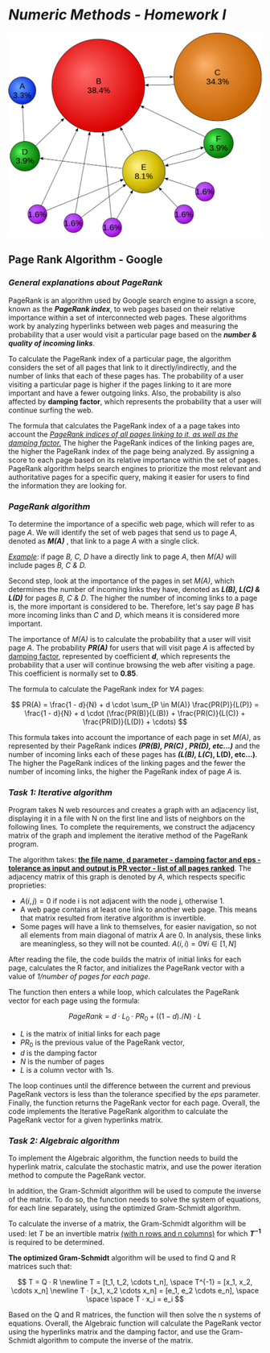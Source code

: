 # *Numeric Methods - Homework I*

<img src="/images/Rank.png " alt="Alt text" title="Optional title" width="1080px">

## **Page Rank Algorithm - Google**

### ***General explanations about PageRank***

PageRank is an algorithm used by Google search engine to assign a score, known as the ***PageRank index***, to web pages based on their relative importance within a set of interconnected web pages. These algorithms work by analyzing hyperlinks between web pages and measuring the probability that a user would visit a particular page based on the ***number & quality of incoming links***. 

To calculate the PageRank index of a particular page, the algorithm considers the set of all pages that link to it directly/indirectly, and the number of links that each of these pages has. The probability of a user visiting a particular page is higher if the pages linking to it are more important and have a fewer outgoing links. Also, the probability is also affected by **damping factor**, which represents the probability that a user will continue surfing the web.

The formula that calculates the PageRank index of a a page takes into account the <ins>*PageRank indices of all pages linking to it, as well as the damping factor.*</ins> The higher the PageRank indices of the linking pages are, the higher the PageRank index of the page being analyzed. By assigning a score to each page based on its relative importance within the set of pages. PageRank algorithm helps search engines to prioritize the most relevant and authoritative pages for a specific query, making it easier for users to find the information they are looking for.

### ***PageRank algorithm***

To determine the importance of a specific web page, which will refer to as page *A*. We will identify the set of web pages that send us to page *A*, denoted as ***M(A)*** , that link to a page *A* with a single click. 

<ins>*Example*</ins>: if page *B, C, D* have a directly link to page *A*, then *M(A)* will include pages *B, C & D.*

Second step, look at the importance of the pages in set *M(A)*, which determines the number of incoming links they have, denoted as ***L(B), L\(C\) & L(D)*** for pages *B, C & D*. The higher the number of incoming links to a page is, the more important is considered to be. Therefore, let's say page *B* has more incoming links than *C* and *D*, which means it is considered more important.

The importance of *M(A)* is to calculate the probability that a user will visit page *A*. The probability ***PR(A)*** for users that will visit page *A* is affected by <ins>damping factor</ins>, represented by coefficient ***d***, which represents the probability that a user will continue browsing the web after visiting a page. This coefficient is normally set to **0.85**.

The formula to calculate the PageRank index for $\forall A$ pages: 

$$ PR(A) = \frac{1 - d}{N} + d \cdot \sum_{P \in M(A)} \frac{PR(P)}{L(P)} =
\frac{1 - d}{N} + d \cdot (\frac{PR(B)}{L(B)} + \frac{PR(C)}{L(C)} + \frac{PR(D)}{L(D)} + \cdots) $$

This formula takes into account the importance of each page in set *M(A)*, as represented by their PageRank indices ****(PR(B), PR(C*\) , PR(D), etc...)*** and the number of incoming links each of these pages has ***(L(B), L(C*\), L(D), etc...)**. The higher the PageRank indices of the linking pages and the fewer the number of incoming links, the higher the PageRank index of page *A* is.

### ***Task 1: Iterative algorithm***

Program takes N web resources and creates a graph with an adjacency list, displaying it in a file with N on the first line and lists of neighbors on the following lines. To complete the requirements, we construct the adjacency matrix of the graph and implement the iterative method of the PageRank program. 

The algorithm takes: <ins>**the file name, d parameter - damping factor and eps - tolerance as input and output is PR vector - list of all pages ranked**</ins>. The adjacency matrix of this graph is denoted by *A*, which respects specific proprieties: 

 - $A(i,j) = 0$ if node i is not adjacent with the node j, otherwise 1.
 - A web page contains at least one link to another web page. This means that matrix resulted from iterative algorithm is invertible.
 - Some pages will have a link to themselves, for easier navigation, so not all elements from main diagonal of matrix *A* are 0. In analysis, these links are meaningless, so they will not be counted. $A(i,i) = 0 \forall i \in [1,N]$ 

After reading the file, the code builds the matrix of initial links for each page, calculates the R factor, and initializes the PageRank vector with a value of *1/number of pages for each page*.

The function then enters a while loop, which calculates the PageRank vector for each page using the formula: 

$$ PageRank = d \cdot L_0 \cdot PR_0 + ((1 - d) ./ N)  \cdot L $$ 

 - $L$ is the matrix of initial links for each page
 - $PR_0$ is the previous value of the PageRank vector,
 - $d$ is the damping factor
 - $N$ is the number of pages
 - $L$ is a column vector with 1s.

The loop continues until the difference between the current and previous PageRank vectors is less than the tolerance specified by the $eps$ parameter. Finally, the function returns the PageRank vector for each page. Overall, the code implements the Iterative PageRank algorithm to calculate the PageRank vector for a given hyperlinks matrix.

### ***Task 2: Algebraic algorithm***

To implement the Algebraic algorithm, the function needs to build the hyperlink matrix, calculate the stochastic matrix, and use the power iteration method to compute the PageRank vector.

In addition, the Gram-Schmidt algorithm will be used to compute the inverse of the matrix. To do so, the function needs to solve the system of equations, for each line separately, using the optimized Gram-Schmidt algorithm.

To calculate the inverse of a matrix, the Gram-Schmidt algorithm will be used: let $T$ be an invertible matrix <u>(with n rows and n columns)</u> for which **$T ^{-1}$** is required to be determined.

**The optimized Gram-Schmidt** algorithm will be used to find Q and R matrices such that:

$$ T = Q · R \newline T =  [t_1, t_2,  \cdots  t_n],  \space T^{-1}  =  [x_1, x_2, \cdots  x_n]  \newline T · [x_1, x_2  \cdots  x_n] = [e_1, e_2  \cdots e_n], \space \space \space T ·  x_i =  e_i $$

Based on the Q and R matrices, the function will then solve the n systems of equations.
Overall, the Algebraic function will calculate the PageRank vector using the hyperlinks matrix and the damping factor, and use the Gram-Schmidt algorithm to compute the inverse of the matrix.

